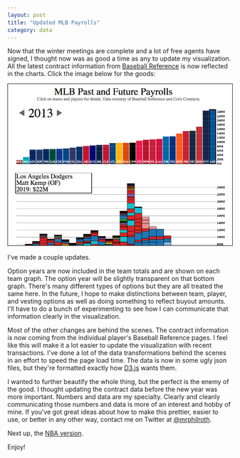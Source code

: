 ```yaml
---
layout: post
title: "Updated MLB Payrolls"
category: data
---
```


Now that the winter meetings are complete and a lot of free agents
have signed, I thought now was as good a time as any to update my
visualization. All the latest contract information from [Baseball
Reference](http://www.baseball-reference.com/) is now reflected in
the charts. Click the image below for the goods:

<a href="/mlbpayrolls">
<img src="/images/mlbpayrolls_thumbnail.png"
     alt="MLB Payrolls Thumbnail"
     border="1" width="600">
</a>

I've made a couple updates.

Option years are now included in the team totals and are shown on each
team graph. The option year will be slightly transparent on that
bottom graph. There's many different types of options but they are all
treated the same here. In the future, I hope to make distinctions
between team, player, and vesting options as well as doing something
to reflect buyout amounts. I'll have to do a bunch of experimenting to
see how I can communicate that information clearly in the
visualization.

Most of the other changes are behind the scenes. The contract
information is now coming from the individual player's Baseball
Reference pages. I feel like this will make it a lot easier to update
the visualization with recent transactions. I've done a lot of the
data transformations behind the scenes in an effort to speed the page
load time. The data is now in some ugly json files, but they're
formatted exactly how [D3.js](http://d3js.org/) wants them.

I wanted to further beautify the whole thing, but the perfect is the
enemy of the good. I thought updating the contract data before the new
year was more important. Numbers and data are my specialty. Clearly
and cleanly communicating those numbers and data is more of an
interest and hobby of mine. If you've got great ideas about how to
make this prettier, easier to use, or better in any other way, contact
me on Twitter at [@mrphilroth](https://twitter.com/mrphilroth).

Next up, the [NBA version](http://mrphilroth.com/nbapayrolls/).

Enjoy!
